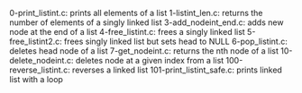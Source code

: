 0-print_listint.c: prints all elements of a list
1-listint_len.c: returns the number of elements of a singly linked list
3-add_nodeint_end.c: adds new node at the end of a list
4-free_listint.c: frees a singly linked list
5-free_listint2.c: frees singly linked list but sets head to NULL
6-pop_listint.c: deletes head node of a list
7-get_nodeint.c: returns the nth node of a list
10-delete_nodeint.c: deletes node at a given index from a list
100-reverse_listint.c: reverses a linked list
101-print_listint_safe.c: prints linked list with a loop

